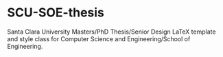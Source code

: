 # SCU-SOE-thesis
Santa Clara University Masters/PhD Thesis/Senior Design LaTeX template and style class for Computer Science and Engineering/School of Engineering.
